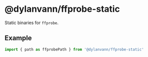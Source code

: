 # @dylanvann/ffprobe-static

Static binaries for `ffprobe`.

## Example

```js
import { path as ffprobePath } from '@dylanvann/ffprobe-static'
```
